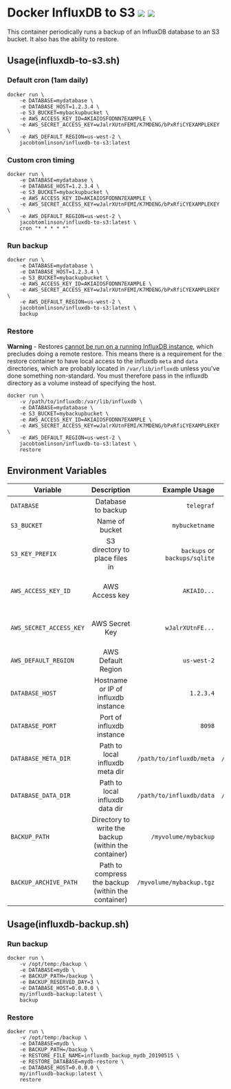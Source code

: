 # Docker InfluxDB to S3  [![](https://images.microbadger.com/badges/version/jacobtomlinson/influxdb-to-s3.svg)](https://microbadger.com/images/jacobtomlinson/influxdb-to-s3 "Get your own version badge on microbadger.com") [![](https://images.microbadger.com/badges/image/jacobtomlinson/influxdb-to-s3.svg)](https://microbadger.com/images/jacobtomlinson/influxdb-to-s3 "Get your own image badge on microbadger.com")

This container periodically runs a backup of an InfluxDB database to an S3 bucket. It also has the ability to restore.

## Usage(influxdb-to-s3.sh)

### Default cron (1am daily)

```shell
docker run \
    -e DATABASE=mydatabase \
    -e DATABASE_HOST=1.2.3.4 \
    -e S3_BUCKET=mybackupbucket \
    -e AWS_ACCESS_KEY_ID=AKIAIOSFODNN7EXAMPLE \
    -e AWS_SECRET_ACCESS_KEY=wJalrXUtnFEMI/K7MDENG/bPxRfiCYEXAMPLEKEY \
    -e AWS_DEFAULT_REGION=us-west-2 \
    jacobtomlinson/influxdb-to-s3:latest
```

### Custom cron timing

```shell
docker run \
    -e DATABASE=mydatabase \
    -e DATABASE_HOST=1.2.3.4 \
    -e S3_BUCKET=mybackupbucket \
    -e AWS_ACCESS_KEY_ID=AKIAIOSFODNN7EXAMPLE \
    -e AWS_SECRET_ACCESS_KEY=wJalrXUtnFEMI/K7MDENG/bPxRfiCYEXAMPLEKEY \
    -e AWS_DEFAULT_REGION=us-west-2 \
    jacobtomlinson/influxdb-to-s3:latest \
    cron "* * * * *"
```

### Run backup

```shell
docker run \
    -e DATABASE=mydatabase \
    -e DATABASE_HOST=1.2.3.4 \
    -e S3_BUCKET=mybackupbucket \
    -e AWS_ACCESS_KEY_ID=AKIAIOSFODNN7EXAMPLE \
    -e AWS_SECRET_ACCESS_KEY=wJalrXUtnFEMI/K7MDENG/bPxRfiCYEXAMPLEKEY \
    -e AWS_DEFAULT_REGION=us-west-2 \
    jacobtomlinson/influxdb-to-s3:latest \
    backup
```

### Restore

**Warning** - Restores [cannot be run on a running InfluxDB instance](https://docs.influxdata.com/influxdb/v1.1/administration/backup_and_restore/#restore), which precludes doing a remote restore. This means there is a requirement for the restore container to have local access to the influxdb `meta` and `data` directories, which are probably located in `/var/lib/influxdb` unless you've done something non-standard. You must therefore pass in the influxdb directory as a volume instead of specifying the host.

```shell
docker run \
    -v /path/to/influxdb:/var/lib/influxdb \
    -e DATABASE=mydatabase \
    -e S3_BUCKET=mybackupbucket \
    -e AWS_ACCESS_KEY_ID=AKIAIOSFODNN7EXAMPLE \
    -e AWS_SECRET_ACCESS_KEY=wJalrXUtnFEMI/K7MDENG/bPxRfiCYEXAMPLEKEY \
    -e AWS_DEFAULT_REGION=us-west-2 \
    jacobtomlinson/influxdb-to-s3:latest \
    restore
```

## Environment Variables

| Variable        | Description      | Example Usage  | Default   | Optional?  |
| --------------- |:---------------:| -----:| -----:| --------:|
| `DATABASE` | Database to backup  | `telegraf` | None   | No |
| `S3_BUCKET`               | Name of bucket | `mybucketname` | None | No |
| `S3_KEY_PREFIX` | S3 directory to place files in | `backups` or `backups/sqlite` | None | Yes |
| `AWS_ACCESS_KEY_ID`       | AWS Access key | `AKIAIO...` | None      | Yes (if using instance role) |
| `AWS_SECRET_ACCESS_KEY`   |  AWS Secret Key |  `wJalrXUtnFE...` | None   | Yes (if using instance role) |
| `AWS_DEFAULT_REGION`   | AWS Default Region | `us-west-2`    | `us-west-1`   | Yes |
| `DATABASE_HOST` | Hostname or IP of influxdb instance  | `1.2.3.4` | `localhost`   | Yes |
| `DATABASE_PORT` | Port of influxdb instance  | `8098` | `8088`   | Yes |
| `DATABASE_META_DIR` | Path to local influxdb meta dir  | `/path/to/influxdb/meta` | `/var/lib/influxdb/meta`   | Yes |
| `DATABASE_DATA_DIR` | Path to local influxdb data dir  | `/path/to/influxdb/data` | `/var/lib/influxdb/data`   | Yes |
| `BACKUP_PATH` | Directory to write the backup (within the container)  | `/myvolume/mybackup` | `/data/influxdb/backup`   | Yes |
| `BACKUP_ARCHIVE_PATH` | Path to compress the backup (within the container)  | `/myvolume/mybackup.tgz` | `${BACKUP_PATH}.tgz`   | Yes |


## Usage(influxdb-backup.sh)

### Run backup

```shell
docker run \
    -v /opt/temp:/backup \
    -e DATABASE=mydb \
    -e BACKUP_PATH=/backup \
    -e BACKUP_RESERVED_DAY=3 \
    -e DATABASE_HOST=0.0.0.0 \
    my/influxdb-backup:latest \
    backup
```

### Restore

```shell
docker run \
    -v /opt/temp:/backup \
    -e DATABASE=mydb \
    -e BACKUP_PATH=/backup \
    -e RESTORE_FILE_NAME=influxdb_backup_mydb_20190515 \
    -e RESTORE_DATABASE=mydb-restore \
    -e DATABASE_HOST=0.0.0.0 \
    my/influxdb-backup:latest \
    restore
```